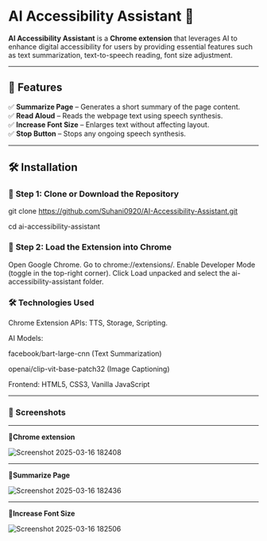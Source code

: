 # AI Accessibility Assistant 🚀 

**AI Accessibility Assistant** is a **Chrome extension**  that leverages AI to enhance digital accessibility for users by providing essential features such as text summarization, text-to-speech reading, font size adjustment.

---

## 📖 Features
✅ **Summarize Page** – Generates a short summary of the page content.  
✅ **Read Aloud** – Reads the webpage text using speech synthesis.  
✅ **Increase Font Size** – Enlarges text without affecting layout.    
✅ **Stop Button** – Stops any ongoing speech synthesis.  

---

## 🛠 Installation

### 🔹 **Step 1: Clone or Download the Repository**

git clone https://github.com/Suhani0920/AI-Accessibility-Assistant.git

cd ai-accessibility-assistant

### 🔹 **Step 2: Load the Extension into Chrome**

Open Google Chrome.
Go to chrome://extensions/.
Enable Developer Mode (toggle in the top-right corner).
Click Load unpacked and select the ai-accessibility-assistant folder.

### 🛠 Technologies Used

Chrome Extension APIs: TTS, Storage, Scripting.

AI Models:

facebook/bart-large-cnn (Text Summarization)

openai/clip-vit-base-patch32 (Image Captioning)

Frontend: HTML5, CSS3, Vanilla JavaScript

---

### 🌟 Screenshots
---

 📜**Chrome extension** 
 

![Screenshot 2025-03-16 182408](https://github.com/user-attachments/assets/83789c26-b1e7-4142-948e-4ebabd2174f7)

---


 📜**Summarize Page** 
 

![Screenshot 2025-03-16 182436](https://github.com/user-attachments/assets/37e5793a-272e-4d64-a120-b55c4eb39b50)

---


 📜**Increase Font Size** 
 

![Screenshot 2025-03-16 182506](https://github.com/user-attachments/assets/92e82943-b668-4d61-9001-a9f1d09c5d36)







